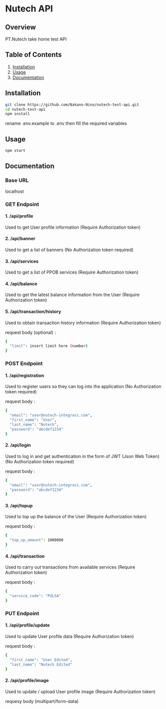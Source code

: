 # Nutech API

## Overview

PT.Nutech take home test API

## Table of Contents

1. [Installation](#installation)
2. [Usage](#usage)
3. [Documentation](#documentation)

## Installation
```bash
git clone https://github.com/Nakano-Nino/nutech-test-api.git
cd nutech-test-api
npm install
```
rename .env.example to .env then fill the required variables 

## Usage
```bash
npm start
```

## Documentation
### Base URL
localhost

### GET Endpoint
#### 1. /api/profile
Used to get User profile information (Require Authorization token)
#### 2. /api/banner
Used to get a list of banners (No Authorization token required)
#### 3. /api/services
Used to get a list of PPOB services (Require Authorization token)
#### 4. /api/balance
Used to get the latest balance information from the User (Require Authorization token)
#### 5. /api/transaction/history
Used to obtain transaction history information (Require Authorization token)

request body (optional) :
```bash
{
  "limit": insert limit here (number)
}
```

### POST Endpoint
#### 1. /api/registration
Used to register users so they can log into the application (No Authorization token required)

request body :
```bash
{
  "email": "user@nutech-integrasi.com",
  "first_name": "User",
  "last_name": "Nutech",
  "password": "abcdef1234"
}
```

#### 2. /api/login
Used to log in and get authentication in the form of JWT (Json Web Token) (No Authorization token required)

request body :
```bash
{
  "email": "user@nutech-integrasi.com",
  "password": "abcdef1234"
}
```

#### 3. /api/topup
Used to top up the balance of the User (Require Authorization token)

request body :
```bash
{
  "top_up_amount": 1000000
}
```

#### 4. /api/transaction
Used to carry out transactions from available services (Require Authorization token)

request body : 
```bash
{
  "service_code": "PULSA"
}
```

### PUT Endpoint
#### 1. /api/profile/update
Used to update User profile data (Require Authorization token)

request body :
```bash
{
  "first_name": "User Edited",
  "last_name": "Nutech Edited"
}
```
#### 2. /api/profile/image
Used to update / upload User profile image (Require Authorization token)

requesy body (multipart/form-data)
